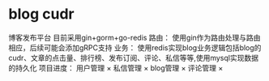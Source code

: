 # blog cudr
博客发布平台
目前采用gin+gorm+go-redis
路由：
    使用gin作为路由处理与路由相应，后续可能会添加gRPC支持
业务：
    使用redis实现blog业务逻辑包括blog的cudr、文章的点击量、排行榜、发布订阅、评论、私信等等,使用mysql实现数据的持久化
项目进度：
    用户管理 ×
    私信管理 ×
    blog管理 ×
    评论管理 ×
